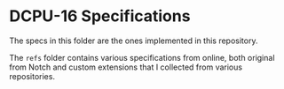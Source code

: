# DCPU-16 Specifications

The specs in this folder are the ones implemented in this repository.

The `refs` folder contains various specifications from online, both original
from Notch and custom extensions that I collected from various repositories.
